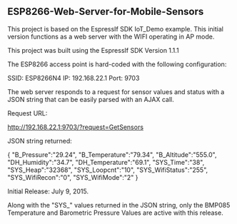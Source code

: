 <h2><strong>ESP8266-Web-Server-for-Mobile-Sensors</strong></h2>

This project is based on the EspressIf SDK IoT_Demo example. This initial version functions as a web server with the WIFI 
operating in AP mode. 

This project was built using the EspressIf SDK Version 1.1.1

The ESP8266 access point is hard-coded with the following configuration:

SSID: ESP8266N4
IP: 192.168.22.1
Port: 9703

The web server responds to a request for sensor values and status with a JSON string that can be easily parsed with an AJAX call.

Request URL:

http://192.168.22.1:9703/?request=GetSensors


JSON string returned:

{
"B_Pressure":"29.24",
"B_Temperature":"79.34",
"B_Altitude":"555.0",
"DH_Humidity":"34.7",
"DH_Temperature":"69.1",
"SYS_Time":"38",
"SYS_Heap":"32368",
"SYS_Loopcnt":"10",
"SYS_WifiStatus":"255",
"SYS_WifiRecon":"0",
"SYS_WifiMode":"2"
}

Initial Release: July 9, 2015. 

Along with the "SYS_" values returned in the JSON string, only the BMP085 Temperature and Barometric Pressure Values 
are active with this release.

